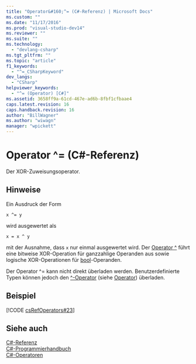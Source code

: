```yaml
---
title: "Operator&#160;^= (C#-Referenz) | Microsoft Docs"
ms.custom: ""
ms.date: "11/17/2016"
ms.prod: "visual-studio-dev14"
ms.reviewer: ""
ms.suite: ""
ms.technology: 
  - "devlang-csharp"
ms.tgt_pltfrm: ""
ms.topic: "article"
f1_keywords: 
  - "^=_CSharpKeyword"
dev_langs: 
  - "CSharp"
helpviewer_keywords: 
  - "^= (Operator) [C#]"
ms.assetid: 3658ff9a-61cd-467e-ad6b-8fbf1cfbaae4
caps.latest.revision: 16
caps.handback.revision: 16
author: "BillWagner"
ms.author: "wiwagn"
manager: "wpickett"
---
```

# Operator&#160;^= (C#-Referenz)
Der XOR\-Zuweisungsoperator.  
  
## Hinweise  
 Ein Ausdruck der Form  
  
```  
x ^= y  
```  
  
 wird ausgewertet als  
  
```  
x = x ^ y  
```  
  
 mit der Ausnahme, dass `x` nur einmal ausgewertet wird.  Der [Operator ^](../../../csharp/language-reference/operators/xor-operator.md) führt eine bitweise XOR\-Operation für ganzzahlige Operanden aus sowie logische XOR\-Operationen für [bool](../../../csharp/language-reference/keywords/bool.md)\-Operanden.  
  
 Der Operator ^\= kann nicht direkt überladen werden. Benutzerdefinierte Typen können jedoch den [^\-Operator](../../../csharp/language-reference/operators/xor-operator.md) \(siehe [Operator](../../../csharp/language-reference/keywords/operator.md)\) überladen.  
  
## Beispiel  
 [!CODE [csRefOperators#23](../CodeSnippet/VS_Snippets_VBCSharp/csrefOperators#23)]  
  
## Siehe auch  
 [C\#\-Referenz](../../../csharp/language-reference/index.md)   
 [C\#\-Programmierhandbuch](../../../csharp/programming-guide/index.md)   
 [C\#\-Operatoren](../../../csharp/language-reference/operators/index.md)